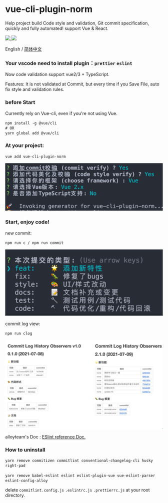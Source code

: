 # vue-cli-plugin-norm

Help project build Code style and validation, Git commit specification, quickly and fully automated! support Vue & React.

  <a href="https://www.npmjs.org/package/vue-cli-plugin-norm">
    <img src="https://img.shields.io/npm/v/vue-cli-plugin-norm.svg">
  </a>

  <a href="https://npmcharts.com/compare/vue-cli-plugin-norm?minimal=true">
    <img src="http://img.shields.io/npm/dm/vue-cli-plugin-norm.svg">
  </a>

English / [简体中文](./README.zh-CN.md)

### Your vscode need to install plugin：`prettier` `eslint`

Now code validation support vue2/3 + TypeScript.

Features: It is not validated at Commit, but every time if you Save File, auto fix style and validation rules.

### before Start

Currently rely on Vue-cli, even if you're not using Vue.

```
npm install -g @vue/cli
# OR
yarn global add @vue/cli
```

### At your project:

```
vue add vue-cli-plugin-norm
```

![](./images/install.png)

### Start, enjoy code!

new commit:

```
npm run c / npm run commit
```

![](./images/c.png)

commit log view:

```
npm run clog
```

![](./images/docs.png)

alloyteam's Doc : [ESlint reference Doc.](https://alloyteam.github.io/eslint-config-alloy/?hideOff=1)

### How to uninstall

```
yarn remove commitizen commitlint conventional-changelog-cli husky right-pad

yarn remove babel-eslint eslint eslint-plugin-vue vue-eslint-parser eslint-config-alloy
```

delete `commitlint.config.js` `.eslintrc.js` `.prettierrc.js` at your root directory.

